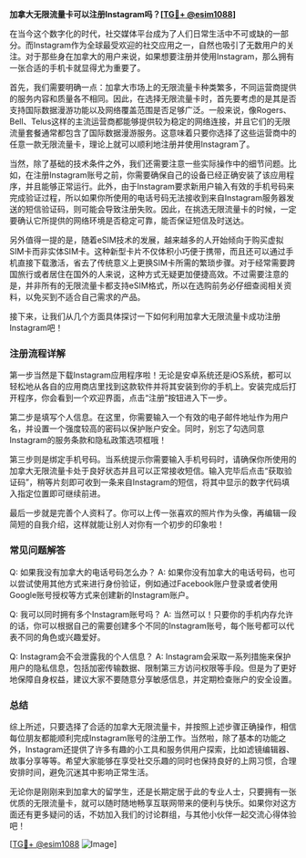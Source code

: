 **加拿大无限流量卡可以注册Instagram吗？[[TG💪+ @esim1088](https://t.me/s/esim1088)]**

在当今这个数字化的时代，社交媒体平台成为了人们日常生活中不可或缺的一部分。而Instagram作为全球最受欢迎的社交应用之一，自然也吸引了无数用户的关注。对于那些身在加拿大的用户来说，如果想要注册并使用Instagram，那么拥有一张合适的手机卡就显得尤为重要了。

首先，我们需要明确一点：加拿大市场上的无限流量卡种类繁多，不同运营商提供的服务内容和质量各不相同。因此，在选择无限流量卡时，首先要考虑的是其是否支持国际数据漫游功能以及网络覆盖范围是否足够广泛。一般来说，像Rogers、Bell、Telus这样的主流运营商都能够提供较为稳定的网络连接，并且它们的无限流量套餐通常都包含了国际数据漫游服务。这意味着只要你选择了这些运营商中的任意一款无限流量卡，理论上就可以顺利地注册并使用Instagram了。

当然，除了基础的技术条件之外，我们还需要注意一些实际操作中的细节问题。比如，在注册Instagram账号之前，你需要确保自己的设备已经正确安装了该应用程序，并且能够正常运行。此外，由于Instagram要求新用户输入有效的手机号码来完成验证过程，所以如果你所使用的电话号码无法接收到来自Instagram服务器发送的短信验证码，则可能会导致注册失败。因此，在挑选无限流量卡的时候，一定要确认它所提供的网络环境是否稳定可靠，能否保证短信及时送达。

另外值得一提的是，随着eSIM技术的发展，越来越多的人开始倾向于购买虚拟SIM卡而非实体SIM卡。这种新型卡片不仅体积小巧便于携带，而且还可以通过手机直接下载激活，省去了传统意义上更换SIM卡所需的繁琐步骤。对于经常需要跨国旅行或者居住在国外的人来说，这种方式无疑更加便捷高效。不过需要注意的是，并非所有的无限流量卡都支持eSIM格式，所以在选购前务必仔细查阅相关资料，以免买到不适合自己需求的产品。

接下来，让我们从几个方面具体探讨一下如何利用加拿大无限流量卡成功注册Instagram吧！

### 注册流程详解

第一步当然是下载Instagram应用程序啦！无论是安卓系统还是iOS系统，都可以轻松地从各自的应用商店里找到这款软件并将其安装到你的手机上。安装完成后打开程序，你会看到一个欢迎界面，点击“注册”按钮进入下一步。

第二步是填写个人信息。在这里，你需要输入一个有效的电子邮件地址作为用户名，并设置一个强度较高的密码以保护账户安全。同时，别忘了勾选同意Instagram的服务条款和隐私政策选项框哦！

第三步则是绑定手机号码。当系统提示你需要输入手机号码时，请确保你所使用的加拿大无限流量卡处于良好状态并且可以正常接收短信。输入完毕后点击“获取验证码”，稍等片刻即可收到一条来自Instagram的短信，将其中显示的数字代码填入指定位置即可继续前进。

最后一步就是完善个人资料了。你可以上传一张喜欢的照片作为头像，再编辑一段简短的自我介绍，这样就能让别人对你有一个初步的印象啦！

### 常见问题解答

Q: 如果我没有加拿大的电话号码怎么办？
A: 如果你没有加拿大的电话号码，也可以尝试使用其他方式来进行身份验证，例如通过Facebook账户登录或者使用Google账号授权等方式来创建新的Instagram账户。

Q: 我可以同时拥有多个Instagram账号吗？
A: 当然可以！只要你的手机内存允许的话，你可以根据自己的需要创建多个不同的Instagram账号，每个账号都可以代表不同的角色或兴趣爱好。

Q: Instagram会不会泄露我的个人信息？
A: Instagram会采取一系列措施来保护用户的隐私信息，包括加密传输数据、限制第三方访问权限等手段。但是为了更好地保障自身权益，建议大家不要随意分享敏感信息，并定期检查账户的安全设置。

### 总结

综上所述，只要选择了合适的加拿大无限流量卡，并按照上述步骤正确操作，相信每位朋友都能顺利完成Instagram账号的注册工作。当然啦，除了基本的功能之外，Instagram还提供了许多有趣的小工具和服务供用户探索，比如滤镜编辑器、故事分享等等。希望大家能够在享受社交乐趣的同时也保持良好的上网习惯，合理安排时间，避免沉迷其中影响正常生活。

无论你是刚刚来到加拿大的留学生，还是长期定居于此的专业人士，只要拥有一张优质的无限流量卡，就可以随时随地畅享互联网带来的便利与快乐。如果你对这方面还有更多疑问的话，不妨加入我们的讨论群组，与其他小伙伴一起交流心得体验吧！

[[TG💪+ @esim1088](https://t.me/s/esim1088) ![Image](https://i.postimg.cc/4NQfJmqS/Snipaste-2025-05-13-00-14-12.png)]